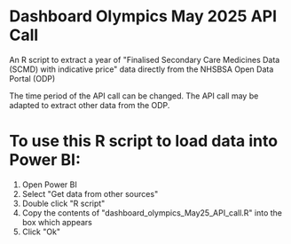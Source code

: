 # Dashboard Olympics May 2025 API Call

An R script to extract a year of "Finalised Secondary Care Medicines Data (SCMD) with indicative price" data directly from the NHSBSA Open Data Portal (ODP)

The time period of the API call can be changed. The API call may be adapted to extract other data from the ODP. 


# To use this R script to load data into Power BI:

1. Open Power BI
2. Select "Get data from other sources"
3. Double click "R script"
4. Copy the contents of "dashboard_olympics_May25_API_call.R" into the box which appears
5. Click "Ok"


